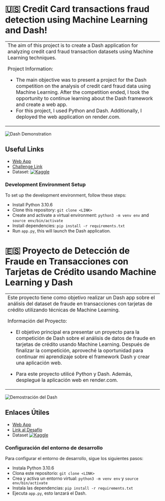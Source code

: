 # 🇺🇸 Credit Card transactions fraud detection using Machine Learning and Dash!

<table>
<tr>
<td>
The aim of this project is to create a Dash application for analyzing credit card fraud transaction datasets using Machine Learning techniques.
  
Project Information:

 - The main objective was to present a project for the Dash competition on the analysis of credit card fraud data using Machine Learning. After the competition ended, I took the opportunity to continue learning about the Dash framework and create a web app.
 - For this project, I used Python and Dash. Additionally, I deployed the web application on render.com.

</td>
</tr>
</table>

![Dash Demonstration](data/webapp.gif)

## Useful Links
- [Web App](https://pablo-dash-competition-app.onrender.com/)
- [Challenge Link](https://community.plotly.com/t/dash-app-challenge-fraud-detection/82409)
- Dataset: [![Kaggle](https://img.shields.io/badge/-Kaggle-000000?style=flat&logo=Kaggle)](https://www.kaggle.com/datasets/kartik2112/fraud-detection?select=fraudTrain.csv)

###  Development Environment Setup

To set up the development environment, follow these steps:

- Install Python 3.10.6
- Clone this repository: `git clone <LINK>`
- Create and activate a virtual environment: `python3 -m venv env` and `source env/bin/activate`
- Install dependencies: `pip install -r requirements.txt`
- Run `app.py`, this will launch the Dash application.



# 🇪🇸 Proyecto de Detección de Fraude en Transacciones con Tarjetas de Crédito usando Machine Learning y Dash

<table>
<tr>
<td>
Este proyecto tiene como objetivo realizar un Dash app sobre el análisis del dataset de fraude en transacciones con tarjetas de crédito utilizando técnicas de Machine Learning.
  
 Información del Proyecto:

 - El objetivo principal era presentar un proyecto para la competición de Dash sobre el análisis de datos de fraude en tarjetas de crédito usando Machine Learning.  Después de finalizar la competición, aproveché la oportunidad para continuar mi aprendizaje sobre el framework Dash y crear una aplicación web.

 - Para este proyecto utilicé Python y Dash. Además, desplegué la aplicación web en render.com.
 

</td>
</tr>
</table>

![Demostración del Dash](data/webapp.gif)

## Enlaces Útiles
- [Web App](https://pablo-dash-competition-app.onrender.com/)
- [Link al Desafío](https://community.plotly.com/t/dash-app-challenge-fraud-detection/82409)
- Dataset [![Kaggle](https://img.shields.io/badge/-Kaggle-000000?style=flat&logo=Kaggle)](https://www.kaggle.com/datasets/kartik2112/fraud-detection?select=fraudTrain.csv)

###  Configuración del entorno de desarrollo

Para configurar el entorno de desarrollo, sigue los siguientes pasos:

- Instala Python 3.10.6
- Clona este repositorio: `git clone <LINK>`
- Crea y activa un entorno virtual: `python3 -m venv env` y `source env/bin/activate`
- Instala las dependencias: `pip install -r requirements.txt`
- Ejecuta `app.py`, esto lanzará el Dash.

